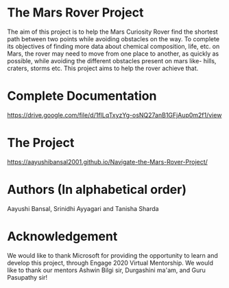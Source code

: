 # The Mars Rover Project
The aim of this project is to help the Mars Curiosity Rover find the shortest path between two points while avoiding obstacles on the way. To complete its objectives of finding more data about chemical composition, life, etc. on Mars, the rover may need to move from one place to another, as quickly as possible, while avoiding the different obstacles present on mars like- hills, craters, storms etc. This project aims to help the rover achieve that. 

# Complete Documentation
https://drive.google.com/file/d/1fILqTxyzYg-osNQ27anB1GFjAup0m2f1/view

# The Project
https://aayushibansal2001.github.io/Navigate-the-Mars-Rover-Project/

# Authors (In alphabetical order)
Aayushi Bansal, Srinidhi Ayyagari and Tanisha Sharda

# Acknowledgement
We would like to thank Microsoft for providing the opportunity to learn and develop this project, through Engage 2020 Virtual Mentorship. We would like to thank our mentors Ashwin Bilgi sir, Durgashini ma'am, and Guru Pasupathy sir! 
